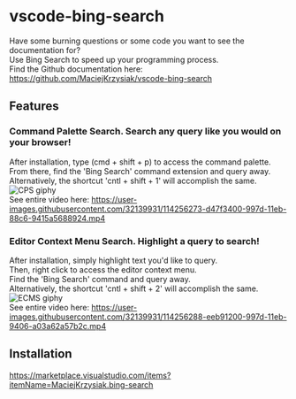 # vscode-bing-search

Have some burning questions or some code you want to see the documentation for?  
Use Bing Search to speed up your programming process.  
Find the Github documentation here: https://github.com/MaciejKrzysiak/vscode-bing-search

## Features

### Command Palette Search. Search any query like you would on your browser!
After installation, type (cmd + shift + p) to access the command palette.  
From there, find the 'Bing Search' command extension and query away.  
Alternatively, the shortcut 'cntl + shift + 1' will accomplish the same.  
![CPS giphy](https://user-images.githubusercontent.com/32139931/114467654-d92b2e80-9baf-11eb-87f1-b117506aa65b.gif)  
See entire video here: https://user-images.githubusercontent.com/32139931/114256273-d47f3400-997d-11eb-88c6-9415a5688924.mp4

### Editor Context Menu Search. Highlight a query to search!
After installation, simply highlight text you'd like to query.  
Then, right click to access the editor context menu.   
Find the 'Bing Search' command and query away.  
Alternatively, the shortcut 'cntl + shift + 2' will accomplish the same.  
![ECMS giphy](https://user-images.githubusercontent.com/32139931/114467895-3a530200-9bb0-11eb-8be7-a22ded47c4ff.gif)  
See entire video here: https://user-images.githubusercontent.com/32139931/114256288-eeb91200-997d-11eb-9406-a03a62a57b2c.mp4

## Installation
https://marketplace.visualstudio.com/items?itemName=MaciejKrzysiak.bing-search

